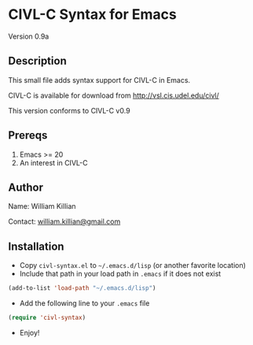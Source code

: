 CIVL-C Syntax for Emacs
=======================

Version 0.9a

Description
-----------

This small file adds syntax support for CIVL-C in Emacs.

CIVL-C is available for download from http://vsl.cis.udel.edu/civl/

This version conforms to CIVL-C v0.9

Prereqs
-------

1. Emacs >= 20
2. An interest in CIVL-C

Author
------

Name: William Killian

Contact: william.killian@gmail.com

## Installation

* Copy `civl-syntax.el` to `~/.emacs.d/lisp` (or another favorite location)
* Include that path in your load path in `.emacs` if it does not exist
```lisp
(add-to-list 'load-path "~/.emacs.d/lisp")
```
* Add the following line to your `.emacs` file
```lisp
(require 'civl-syntax)
```
* Enjoy!
